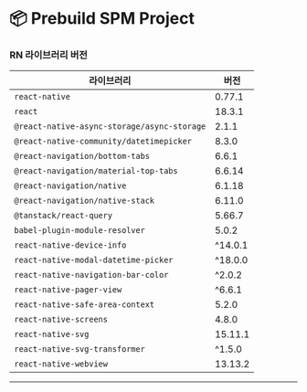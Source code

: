# 📦 Prebuild SPM Project
### RN 라이브러리 버전

| 라이브러리 | 버전 |
|------------|-------|
| `react-native` | 0.77.1 |
| `react` | 18.3.1 |
| `@react-native-async-storage/async-storage` | 2.1.1 |
| `@react-native-community/datetimepicker` | 8.3.0 |
| `@react-navigation/bottom-tabs` | 6.6.1 |
| `@react-navigation/material-top-tabs` | 6.6.14 |
| `@react-navigation/native` | 6.1.18 |
| `@react-navigation/native-stack` | 6.11.0 |
| `@tanstack/react-query` | 5.66.7 |
| `babel-plugin-module-resolver` | 5.0.2 |
| `react-native-device-info` | ^14.0.1 |
| `react-native-modal-datetime-picker` | ^18.0.0 |
| `react-native-navigation-bar-color` | ^2.0.2 |
| `react-native-pager-view` | ^6.6.1 |
| `react-native-safe-area-context` | 5.2.0 |
| `react-native-screens` | 4.8.0 |
| `react-native-svg` | 15.11.1 |
| `react-native-svg-transformer` | ^1.5.0 |
| `react-native-webview` | 13.13.2 |
---

